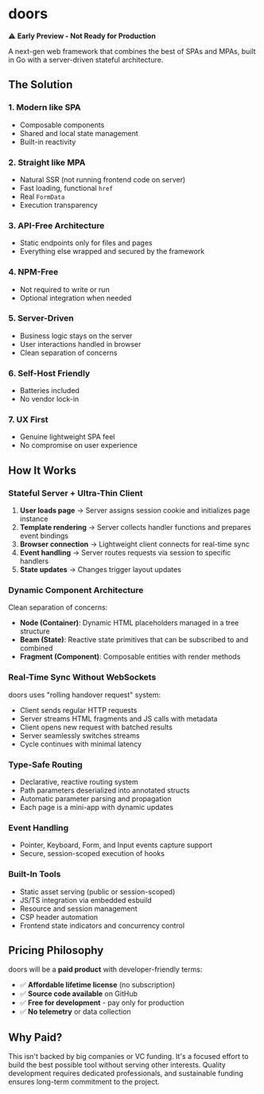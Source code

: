 # doors

⚠️ **Early Preview - Not Ready for Production**

A next-gen web framework that combines the best of SPAs and MPAs, built in Go with a server-driven stateful architecture.

## The Solution

### 1. **Modern like SPA**
- Composable components
- Shared and local state management
- Built-in reactivity

### 2. **Straight like MPA**
- Natural SSR (not running frontend code on server)
- Fast loading, functional `href`
- Real `FormData` 
- Execution transparency

### 3. **API-Free Architecture**
- Static endpoints only for files and pages
- Everything else wrapped and secured by the framework

### 4. **NPM-Free**
- Not required to write or run
- Optional integration when needed

### 5. **Server-Driven**
- Business logic stays on the server
- User interactions handled in browser
- Clean separation of concerns

### 6. **Self-Host Friendly**
- Batteries included
- No vendor lock-in

### 7. **UX First**
- Genuine lightweight SPA feel
- No compromise on user experience

## How It Works

### Stateful Server + Ultra-Thin Client

1. **User loads page** → Server assigns session cookie and initializes page instance
2. **Template rendering** → Server collects handler functions and prepares event bindings
3. **Browser connection** → Lightweight client connects for real-time sync
4. **Event handling** → Server routes requests via session to specific handlers
5. **State updates** → Changes trigger layout updates 

### Dynamic Component Architecture

Clean separation of concerns:

- **Node (Container)**: Dynamic HTML placeholders managed in a tree structure
- **Beam (State)**: Reactive state primitives that can be subscribed to and combined
- **Fragment (Component)**: Composable entities with render methods


### Real-Time Sync Without WebSockets

doors uses "rolling handover request" system:
- Client sends regular HTTP requests
- Server streams HTML fragments and JS calls with metadata
- Client opens new request with batched results
- Server seamlessly switches streams
- Cycle continues with minimal latency

### Type-Safe Routing
- Declarative, reactive routing system
- Path parameters deserialized into annotated structs
- Automatic parameter parsing and propagation
- Each page is a mini-app with dynamic updates

### Event Handling
- Pointer, Keyboard, Form, and Input events capture support
- Secure, session-scoped execution of hooks

### Built-In Tools
- Static asset serving (public or session-scoped)
- JS/TS integration via embedded esbuild
- Resource and session management
- CSP header automation
- Frontend state indicators and concurrency control

## Pricing Philosophy

doors will be a **paid product** with developer-friendly terms:

- ✅ **Affordable lifetime license** (no subscription)
- ✅ **Source code available** on GitHub
- ✅ **Free for development** - pay only for production
- ✅ **No telemetry** or data collection

## Why Paid?

This isn't backed by big companies or VC funding. It's a focused effort to build the best possible tool without serving other interests. Quality development requires dedicated professionals, and sustainable funding ensures long-term commitment to the project.


